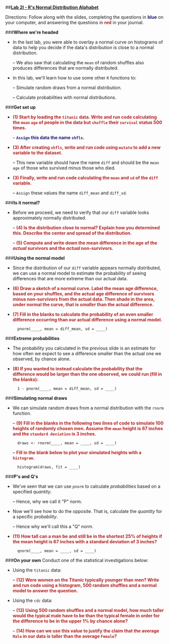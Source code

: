 ##**<u>Lab 2I - R's Normal Distribution Alphabet</u>**

Directions: Follow along with the slides, completing the questions in <span style="color:midnightblue;">**blue**</span> on your computer, and answering the questions in <span style="color:firebrick;">**red**</span> in your journal.

###**Where we're headed**
* In the last lab, you were able to overlay a normal curve on histograms of data to help you
decide if the data's distribution is close to a normal distribution.

    – We also saw that calculating the ```mean``` of random shuffles also produces
    differences that are normally distributed.

* In this lab, we'll learn how to use some other ```R``` functions to:

    – Simulate random draws from a normal distribution.

    – Calculate probabilities with normal distributions.

###**Get set up**
* <span style="color:firebrick;">**(1) Start by loading the ```titanic``` data. Write and run code calculating the ```mean``` ```age``` of people in the data but ```shuffle``` their ```survival``` status 500 times.**</span>

    – <span style="color:midnightblue;">**```Assign``` this data the name ```shfls```.**</span>

* <span style="color:firebrick;">**(3) After creating ```shfls```, write and run code using ```mutate``` to add a new variable to the dataset.**</span>

    – This new variable should have the name ```diff``` and should be the ```mean``` ```age``` of those who survived minus those who died.

* <span style="color:firebrick;">**(3) Finally, write and run code calculating the ```mean``` and ```sd``` of the ```diff``` variable.**</span>

    – ```Assign``` these values the name ```diff_mean``` and ```diff_sd```.

###**Is it normal?**
* Before we proceed, we need to verify that our ```diff``` variable looks approximately normally
distributed.

    – <span style="color:firebrick;">**(4) Is the distribution close to normal? Explain how you determined this. Describe the center and spread of the distribution.**</span>

    – <span style="color:firebrick;">**(5) Compute and write down the mean difference in the age of the *actual* survivors and the *actual* non-survivors.**</span>

###**Using the normal model**
* Since the distribution of our ```diff``` variable appears normally distributed, we can use a
normal model to estimate the probability of seeing differences that are more extreme than
our actual data.

* <span style="color:firebrick;">**(6) Draw a sketch of a normal curve. Label the mean age difference, based on your shuffles, and the actual age difference of survivors minus non-survivors from the actual data. Then shade in the area, under normal the curve, that is *smaller* than the actual difference.**</span>

* <span style="color:firebrick;">**(7) Fill in the blanks to calculate the probability of an even smaller difference occurring than our actual difference using a normal model.**</span>

        pnorm(____, mean = diff_mean, sd = ____)

###**Extreme probabilities**
* The probability you calculated in the previous slide is an estimate for how often we expect to
see a difference smaller than the actual one we observed, by chance alone.

* <span style="color:firebrick;">**(8) If you wanted to instead calculate the probability that the difference would be larger than the one observed, we could run (fill in the blanks):**</span>

        1 - pnorm(____, mean = diff_mean, sd = ____)

###**Simulating normal draws**
* We can simulate random draws from a normal distribution with the ```rnorm``` function.

    – <span style="color:firebrick;">**(9) Fill in the blanks in the following two lines of code to simulate 100 heights of randomly chosen men. Assume the ```mean``` height is 67 inches and the ```standard deviation``` is 3 inches.**</span>

        draws <- rnorm(____, mean = ____, sd = ____)

    – <span style="color:firebrick;">**Fill in the blank below to plot your simulated heights with a ```histogram```.**</span>

        histogram(draws, fit = ____)


###**P's and Q's**
* We've seen that we can use ```pnorm``` to calculate *probabilities* based on a specified *quantity*.

    – Hence, why we call it "P" norm.

* Now we'll see how to do the opposite. That is, calculate the *quantity* for a specific
*probability*.

    – Hence why we'll call this a "Q" norm.

* <span style="color:firebrick;">**(11) How tall can a man be and still be in the shortest 25% of heights if the mean height is 67 inches with a standard deviation of 3 inches?**</span>

        qnorm(____, mean = ____, sd = ____)

###**On your own**
Conduct one of the statistical investigations below:

* Using the ```titanic``` data:

    – <span style="color:firebrick;">**(12) Were women on the Titanic typically younger than men? Write and run code using a histogram, 500 random shuffles and a normal model to answer the
    question.**</span>

* Using the ```cdc``` data:

    – <span style="color:firebrick;">**(13) Using 500 random shuffles and a normal model, how much taller would the typical male have to be than the typical female in order for the difference to be in the upper 1% by chance alone?**</span>

    – <span style="color:firebrick;">**(14) How can we use this value to justify the claim that the average ```Male``` in our data is taller than the average ```Female```?**</span>
